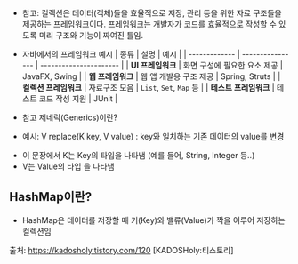 + 참고: 컬렉션은 데이터(객체)들을 효율적으로 저장, 관리 등을 위한 자료 구조들을 제공하는 프레임워크이다. 프레임워크는 개발자가 코드를 효율적으로 작성할 수 있도록 미리 구조와 기능이 짜여진 틀임.
- 자바에서의 프레임워크 예시
| 종류            | 설명               | 예시                     |
| ------------- | ---------------- | ---------------------- |
| **UI 프레임워크**  | 화면 구성에 필요한 요소 제공 | JavaFX, Swing          |
| **웹 프레임워크**   | 웹 앱 개발용 구조 제공    | Spring, Struts         |
| **컬렉션 프레임워크** | 자료구조 모음          | `List`, `Set`, `Map` 등 |
| **테스트 프레임워크** | 테스트 코드 작성 지원     | JUnit                  |
* 참고 제네릭(Generics)이란?
- 예시: V replace(K key, V value) : key와 일치하는 기존 데이터의 value를 변경
+ 이 문장에서 K는 Key의 타입을 나타냄 (예를 들어, String, Integer 등..)
+ V는 Value의 타입 을 나타냄

## HashMap이란?

- HashMap은 데이터를 저장할 때 키(Key)와 밸류(Value)가 짝을 이루어 저장하는 컬렉션임


출처: https://kadosholy.tistory.com/120 [KADOSHoly:티스토리]